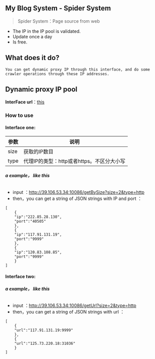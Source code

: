 ## My Blog System - Spider System

> Spider System：Page source from web

- The IP in the IP pool is validated.
- Update once a day
- Is free.


## What does it do?

```
You can get dynamic proxy IP through this interface, and do some crawler operations through these IP addresses.
```

## Dynamic proxy IP pool

**InterFace url**：[this](http://39.106.53.34:10086/getBySize)



### How to use 


#### Interface one:
参数 | 说明
---|---
size| 获取的IP数目
type| 代理IP的类型：http或者https。不区分大小写

###### **a example， like this**
- input ：http://39.106.53.34:10086/getBySize?size=2&type=http
- then，you can get a string of JSON strings with IP and port ：

```
[
    {
    "ip":"222.85.28.130",
    "port":"40505"
    },
    {
    "ip":"117.91.131.19",
    "port":"9999"
    },
    {
    "ip":"120.83.108.85",
    "port":"9999"
    }
]

```

#### Interface two:
###### **a example， like this**
- input ：http://39.106.53.34:10086/getUrl?size=2&type=http
- then，you can get a string of JSON strings with url ：

```
[
    {
    "url":"117.91.131.19:9999"
    },
    {
    "url":"125.73.220.18:31036"
    }
]

```
